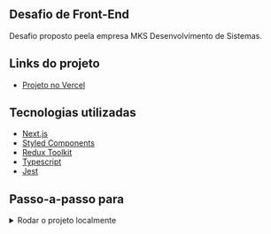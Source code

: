 ## Desafio de Front-End
Desafio proposto peela empresa MKS Desenvolvimento de Sistemas.

## Links do projeto
- [Projeto no Vercel](https://mkstore-dusky.vercel.app/)

## Tecnologias utilizadas
- [Next.js](https://nextjs.org/)
- [Styled Components](https://styled-components.com/)
- [Redux Toolkit](https://redux-toolkit.js.org/)
- [Typescript](https://www.typescriptlang.org/)
- [Jest](https://jestjs.io/)

## Passo-a-passo para
<details>
  <summary>Rodar o projeto localmente</summary><br>
  
  1. Clone o repositório `git clone https://github.com/AndreSilvazm/mkstore.git`<br>
  2. Entre na pasta do repositório que você acabou de clonar `cd mkstore`<br>
  3. Instale as dependências `npm install`<br>
  4. Inicialize o projeto `npm run dev`<br>
  5. Abra o navegador<br>
  6. Acesse a URL [http://localhost:3000](http://localhost:3000)<br>

</details>

